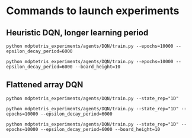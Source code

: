 # Commands to launch experiments

## Heuristic DQN, longer learning period 
`python mdptetris_experiments/agents/DQN/train.py --epochs=10000 --epsilon_decay_period=6000`

`python mdptetris_experiments/agents/DQN/train.py --epochs=10000 --epsilon_decay_period=6000 --board_height=10`

## Flattened array DQN
`python mdptetris_experiments/agents/DQN/train.py --state_rep="1D"`

`python mdptetris_experiments/agents/DQN/train.py --state_rep="1D" --epochs=10000 --epsilon_decay_period=6000`

`python mdptetris_experiments/agents/DQN/train.py --state_rep="1D" --epochs=10000 --epsilon_decay_period=6000 --board_height=10`